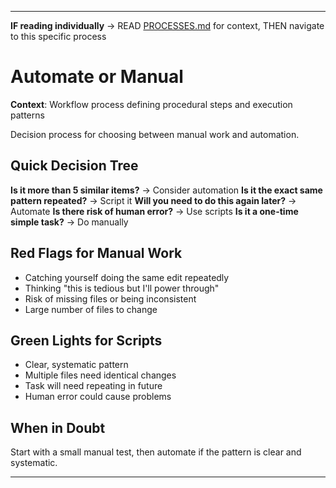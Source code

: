 
---

**IF reading individually** → READ [PROCESSES.md](../PROCESSES.md#workflow-processes) for context, THEN navigate to this specific process


# Automate or Manual

**Context**: Workflow process defining procedural steps and execution patterns



Decision process for choosing between manual work and automation.

## Quick Decision Tree

**Is it more than 5 similar items?** → Consider automation
**Is it the exact same pattern repeated?** → Script it
**Will you need to do this again later?** → Automate
**Is there risk of human error?** → Use scripts
**Is it a one-time simple task?** → Do manually

## Red Flags for Manual Work
- Catching yourself doing the same edit repeatedly
- Thinking "this is tedious but I'll power through"
- Risk of missing files or being inconsistent
- Large number of files to change

## Green Lights for Scripts
- Clear, systematic pattern
- Multiple files need identical changes
- Task will need repeating in future
- Human error could cause problems

## When in Doubt
Start with a small manual test, then automate if the pattern is clear and systematic.

---
